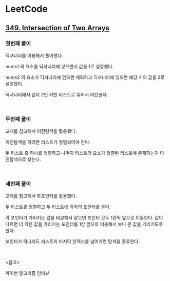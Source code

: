 # LeetCode

## [349. Intersection of Two Arrays](https://leetcode.com/problems/intersection-of-two-arrays/)

### 첫번째 풀이

딕셔너리를 이용해서 풀이했다.

nums1 의 요소를 딕셔너리에 넣으면서 값을 1로 설정했다. 

nums2 의 요소가 딕셔너리에 없으면 제외하고 딕셔너리에 있으면 해당 키의 값을 2로 설정했다.

딕셔너리에서 값이 2인 키만 리스트로 묶어서 리턴한다.

<br>

### 두번째 풀이

교재를 참고해서 이진탐색을 활용했다.

이진탐색을 하려면 리스트가 정렬되어야 한다. 

두 리스트 중 하나를 정렬하고 나머지 리스트의 요소가 정렬된 리스트에 존재하는지 이진탐색으로 찾는다.

<br>

### 세번째 풀이

교재를 참고해서 투포인터를 활용했다.

두 리스트를 정렬하고 두 리스트에 각각의 포인터를 둔다.

각 포인터가 가리키는 값을 비교해서 같으면 포인터 모두 1칸씩 앞으로 이동한다. 값이 다르면 더 작은 값을 가리키는 포인터를 1칸 앞으로 이동해서 보다 큰 값을 가리키도록 한다.

포인터가 하나라도 리스트의 마지막 인덱스를 넘어가면 탐색을 종료한다.

<br>

<참고>

파이썬 알고리즘 인터뷰

